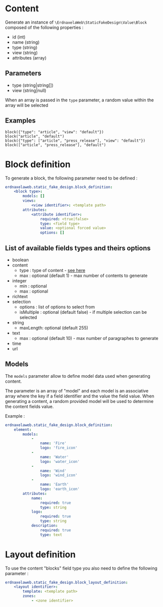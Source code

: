 # Content

Generate an instance of `\ErdnaxelaWeb\StaticFakeDesign\Value\Block` composed of the following properties :

- id (int)
- name (string)
- type (string)
- view (string)
- attributes (array)

## Parameters
- type (string|string[])
- view (string|null)

When an array is passed in the `type` parameter, a random value within the array will be selected

## Examples
```twig
block({"type": "article", "view": "default"})
block("article", "default")
block({"type": ["article", "press_release"], "view": "default"})
block(["article", "press_release"], "default")
```

# Block definition

To generate a block, the following parameter need to be defined :

```yaml
erdnaxelaweb.static_fake_design.block_definition:
    <block type>:
        models: []
        views:
            <view identifier>: <template path>
        attributes:
            <attribute identifier>:
                required: <true|false>
                type: <field type>
                value: <optional forced value>
                options: []
```
##  List of available fields types and theirs options
- boolean
- content
    - type : type of content - [see here](content.md)
    - max : optional (default 1) - max number of contents to generate
- integer
    - min : optional
    - max : optional
- richtext
- selection
    - options : list of options to select from
    - isMultiple : optional (default false) - if multiple selection can be selected
- string
    - maxLength: optional (default 255)
- text
    - max : optional (default 10) - max number of paragraphes to generate
- time
- url

## Models

The `models` parameter allow to define model data used when generating content.

The parameter is an array of "model" and each model is an associative array where the key if a field identifier and the value the field value.
When generating a content, a random provided model will be used to determine the content fields value.

Example :
```yaml
erdnaxelaweb.static_fake_design.block_definition:
    element:
        models:
            -
                name: 'Fire'
                logo: 'fire_icon'
            -
                name: 'Water'
                logo: 'water_icon'
            -
                name: 'Wind'
                logo: 'wind_icon'
            -
                name: 'Earth'
                logo: 'earth_icon'
        attributes:
            name:
                required: true
                type: string
            logo:
                required: true
                type: string
            description:
                required: true
                type: text
```

# Layout definition

To use the content "blocks" field type you also need to define the following parameter :

```yaml
erdnaxelaweb.static_fake_design.block_layout_definition:
    <layout identifier>:
        template: <template path>
        zones:
            - <zone identifier>
```
